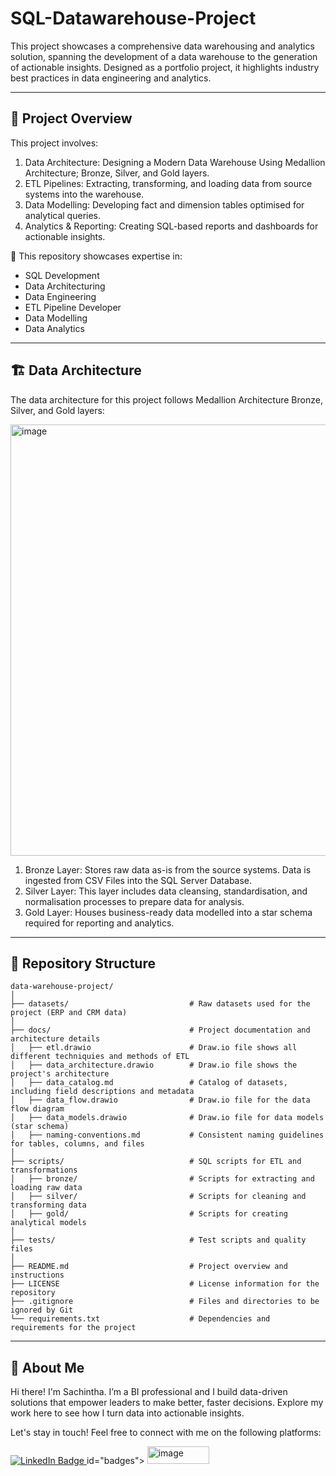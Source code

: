 # SQL-Datawarehouse-Project

This project showcases a comprehensive data warehousing and analytics solution, spanning the development of a data warehouse to the generation of actionable insights. Designed as a portfolio project, it highlights industry best practices in data engineering and analytics.

----

## 📖 Project Overview

This project involves:

1. Data Architecture: Designing a Modern Data Warehouse Using Medallion Architecture; Bronze, Silver, and Gold layers.
2. ETL Pipelines: Extracting, transforming, and loading data from source systems into the warehouse.
3. Data Modelling: Developing fact and dimension tables optimised for analytical queries.
4. Analytics & Reporting: Creating SQL-based reports and dashboards for actionable insights.

🎯 This repository showcases expertise in:

- SQL Development
- Data Architecturing
- Data Engineering
- ETL Pipeline Developer
- Data Modelling
- Data Analytics


---

## 🏗️ Data Architecture
The data architecture for this project follows Medallion Architecture Bronze, Silver, and Gold layers:

<img width="1341" height="690" alt="image" src="https://github.com/user-attachments/assets/3f69f175-d669-4350-90b8-3ce24c717ee0" />


1. Bronze Layer: Stores raw data as-is from the source systems. Data is ingested from CSV Files into the SQL Server Database.
2. Silver Layer: This layer includes data cleansing, standardisation, and normalisation processes to prepare data for analysis.
3. Gold Layer: Houses business-ready data modelled into a star schema required for reporting and analytics.

------




## 📂 Repository Structure
```
data-warehouse-project/
│
├── datasets/                           # Raw datasets used for the project (ERP and CRM data)
│
├── docs/                               # Project documentation and architecture details
│   ├── etl.drawio                      # Draw.io file shows all different techniquies and methods of ETL
│   ├── data_architecture.drawio        # Draw.io file shows the project's architecture
│   ├── data_catalog.md                 # Catalog of datasets, including field descriptions and metadata
│   ├── data_flow.drawio                # Draw.io file for the data flow diagram
│   ├── data_models.drawio              # Draw.io file for data models (star schema)
│   ├── naming-conventions.md           # Consistent naming guidelines for tables, columns, and files
│
├── scripts/                            # SQL scripts for ETL and transformations
│   ├── bronze/                         # Scripts for extracting and loading raw data
│   ├── silver/                         # Scripts for cleaning and transforming data
│   ├── gold/                           # Scripts for creating analytical models
│
├── tests/                              # Test scripts and quality files
│
├── README.md                           # Project overview and instructions
├── LICENSE                             # License information for the repository
├── .gitignore                          # Files and directories to be ignored by Git
└── requirements.txt                    # Dependencies and requirements for the project
```
---

## 🌟 About Me
Hi there! I'm Sachintha. I’m a BI professional and I build data-driven solutions that empower leaders to make better, faster decisions. Explore my work here to see how I turn data into actionable insights.

Let's stay in touch! Feel free to connect with me on the following platforms:

<div id="badges">
  <a href="https://www.linkedin.com/in/sachintha-kahawewithana/">
    <img src="https://img.shields.io/badge/LinkedIn-blue?style=for-the-badge&logo=linkedin&logoColor=white" alt="LinkedIn Badge"/>
  </a> 
  id="badges">
  <a href="https://medium.com/@BI.Diaries">
    <img width="99" height="28" alt="image" src="https://github.com/user-attachments/assets/887aad7f-412c-45dc-8557-646cc9473f2a" />
  </a>
</div>
